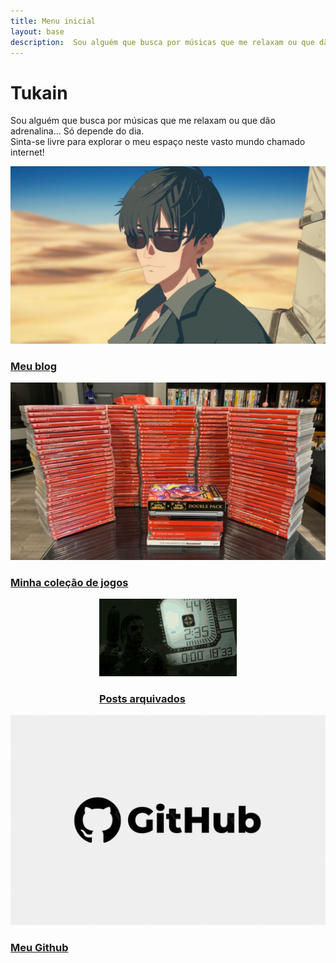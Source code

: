 ```yaml
---
title: Menu inicial
layout: base
description:  Sou alguém que busca por músicas que me relaxam ou que dão adrenalina… Só depende do dia. Sinta-se livre para explorar o meu espaço neste vasto mundo chamado internet!
---
```

<style>
.horizontal {
    display: flex;
    flex-wrap: wrap;
    flex-direction: row;
    justify-content: center;
}
</style>

# Tukain
Sou alguém que busca por músicas que me relaxam ou que dão adrenalina… Só depende do dia.  
Sinta-se livre para explorar o meu espaço neste vasto mundo chamado internet!


<div class="horizontal cards">
    <a href="/blog">
        <div class="card">
          <div class="card_image">
              <img src="/assets/img/trigun.jpg">
          </div>
          <div class="card_title">
            <h3>Meu blog</h3>
          </div>
        </div>
    </a>
    <a href="/collection">
        <div class="card">
          <div class="card_image">
              <img src="/assets/img/thumbnails/collection.jpg">
          </div>
          <div class="card_title">
            <h3>Minha coleção de jogos</h3>
          </div>
        </div>
    </a>
    <a href="/arquivos">
        <div class="card">
          <div class="card_image">
              <img src="/assets/img/thumbnails/watch.gif">
          </div>
          <div class="card_title">
            <h3>Posts arquivados</h3>
          </div>
        </div>
    </a>
    <a href="https://github.com/ventriloquo">
        <div class="card">
          <div class="card_image">
              <img src="/assets/img/thumbnails/github.webp">
          </div>
          <div class="card_title">
            <h3>Meu Github</h3>
          </div>
        </div>
    </a>
</div>
